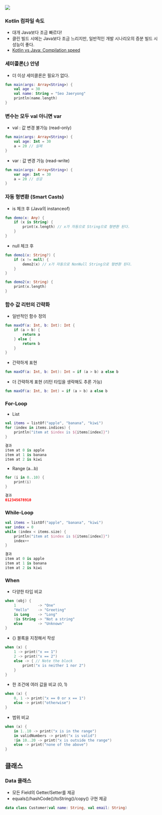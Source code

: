 <img src="https://cdn.worldvectorlogo.com/logos/kotlin-2.svg">

### Kotlin 컴파일 속도
- 대개 Java보다 조금 빠르다!
- 클린 빌드 시에는 Java보다 조금 느리지만, 일반적인 개발 시나리오의 증분 빌드 시 성능이 좋다.
- [Kotlin vs Java: Compilation speed](https://medium.com/keepsafe-engineering/kotlin-vs-java-compilation-speed-e6c174b39b5d)

### 세미콜론(;) 안녕
- 더 이상 세미콜론은 필요가 없다.
```kotlin
fun main(args: Array<String>) {
    val age = 30
    val name: String = "Seo Jaeryong"
    println(name.length)
}
```

### 변수는 모두 val 아니면 var
- val : 값 변경 불가능 (read-only)
```kotlin
fun main(args: Array<String>) {
    val age: Int = 30
    a = 20 // 실패
}
```
- var : 값 변경 가능 (read-write)
```kotlin
fun main(args: Array<String>) {
    var age: Int = 30
    a = 20 // 성공
}
```

### 자동 형변환 (Smart Casts)
- is 체크 후 (Java의 instanceof)
```kotlin
fun demo(x: Any) {
    if (x is String) {
        print(x.length) // x가 자동으로 String으로 형변환 된다.
    }
}
```
- null 체크 후
```kotlin
fun demo1(x: String?) {
    if (x != null) {
        demo2(x) // x가 자동으로 NonNull String으로 형변환 된다.
    }
}

fun demo2(x: String) {
    print(x.length)
}
```
### 함수 값 리턴의 간략화
- 일반적인 함수 정의
```kotlin
fun maxOf(a: Int, b: Int): Int {
    if (a > b) {
        return a
    } else {
        return b
    }
}
```
- 간략하게 표현
```kotlin
fun maxOf(a: Int, b: Int): Int = if (a > b) a else b
```
- 더 간략하게 표현 (리턴 타입을 생략해도 추론 가능)
```kotlin
fun maxOf(a: Int, b: Int) = if (a > b) a else b
```
### For-Loop
- List
```kotlin
val items = listOf("apple", "banana", "kiwi")
for (index in items.indices) {
    println("item at $index is ${items[index]}")
}

결과
item at 0 is apple
item at 1 is banana
item at 2 is kiwi
```
- Range (a...b)
```kotlin
for (i in 0..10) { 
    print(i)
}

결과
012345678910
```
### While-Loop
```kotlin
val items = listOf("apple", "banana", "kiwi")
var index = 0
while (index < items.size) {
    println("item at $index is ${items[index]}")
    index++
}

결과
item at 0 is apple
item at 1 is banana
item at 2 is kiwi
```
### When
- 다양한 타입 비교
```kotlin
when (obj) {
    1          -> "One"
    "Hello"    -> "Greeting"
    is Long    -> "Long"
    !is String -> "Not a string"
    else       -> "Unknown"
}
```
- {} 블록을 지정해서 작성
```kotlin
when (x) {
    1 -> print("x == 1")
    2 -> print("x == 2")
    else -> { // Note the block
        print("x is neither 1 nor 2")
    }
}
```
- 한 조건에 여러 값을 비교 (0, 1)
```kotlin
when (x) {
    0, 1 -> print("x == 0 or x == 1")
    else -> print("otherwise")
}
```
- 범위 비교
```kotlin
when (x) {
    in 1..10 -> print("x is in the range")
    in validNumbers -> print("x is valid")
    !in 10..20 -> print("x is outside the range")
    else -> print("none of the above")
}
```
## 클래스
### Data 클래스
- 모든 Field의 Getter/Setter를 제공
- equals()/hashCode()/toString()/copy() 구현 제공
```kotlin
data class Customer(val name: String, val email: String)
```
